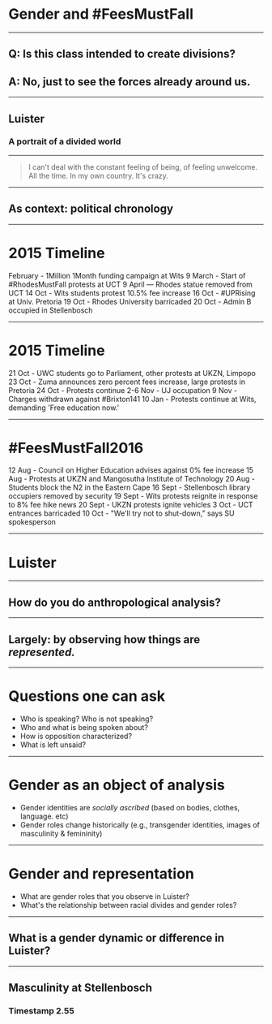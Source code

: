 # Gender and #FeesMustFall

---

## Q: Is this class intended to create divisions?
## A: No, just to see the forces already around us.

---

## Luister

### A portrait of a divided world

---

> I can't deal with the constant feeling of being, of feeling unwelcome. All the time. In my own country. It's crazy.

---

## As context: political chronology

---

# 2015 Timeline

February - 1Million 1Month funding campaign at Wits
9 March - Start of #RhodesMustFall protests at UCT
9 April — Rhodes statue removed from UCT
14 Oct - Wits students protest 10.5% fee increase
16 Oct - #UPRising at Univ. Pretoria
19 Oct - Rhodes University barricaded
20 Oct - Admin B occupied in Stellenbosch

---

# 2015 Timeline

21 Oct - UWC students go to Parliament, other protests at UKZN, Limpopo
23 Oct - Zuma announces zero percent fees increase, large protests in Pretoria
24 Oct - Protests continue
2-6 Nov - UJ occupation
9 Nov - Charges withdrawn against #Brixton141
10 Jan - Protests continue at Wits, demanding 'Free education now.'

---

# #FeesMustFall2016

12 Aug - Council on Higher Education advises against 0% fee increase
15 Aug - Protests at UKZN and Mangosutha Institute of Technology
20 Aug - Students block the N2 in the Eastern Cape
16 Sept - Stellenbosch library occupiers removed by security
19 Sept - Wits protests reignite in response to 8% fee hike news
20 Sept - UKZN protests ignite vehicles
3 Oct - UCT entrances barricaded
10 Oct - "We'll try not to shut-down," says SU spokesperson

---

# Luister

---

## How do you do anthropological analysis?

---

## Largely: by observing how things are *represented.*

---

# Questions one can ask

- Who is speaking? Who is not speaking?
- Who and what is being spoken about?
- How is opposition characterized?
- What is left unsaid?

---

# Gender as an object of analysis

- Gender identities are *socially ascribed* (based on bodies, clothes, language. etc)
- Gender roles change historically (e.g., transgender identities, images of masculinity & femininity)

---

# Gender and representation

- What are gender roles that you observe in Luister?
- What's the relationship between racial divides and gender roles?

---

## What is a gender dynamic or difference in Luister?

---

## Masculinity at Stellenbosch

### Timestamp 2.55

